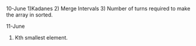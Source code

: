 10-June
1)Kadanes
2) Merge Intervals
3) Number of turns required to make the array in sorted.

11-June
 1) Kth smallest element.